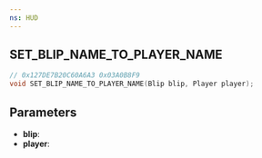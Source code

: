 ```yaml
---
ns: HUD
---
```

## SET_BLIP_NAME_TO_PLAYER_NAME

```c
// 0x127DE7B20C60A6A3 0x03A0B8F9
void SET_BLIP_NAME_TO_PLAYER_NAME(Blip blip, Player player);
```


## Parameters
* **blip**: 
* **player**: 

